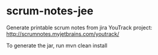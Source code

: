 scrum-notes-jee
===============

Generate printable scrum notes from jira
YouTrack project: http://scrumnotes.myjetbrains.com/youtrack/

To generate the jar, run mvn clean install
